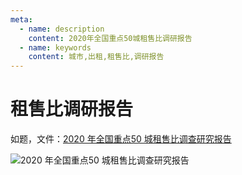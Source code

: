 ```yaml
---
meta:
  - name: description
    content: 2020年全国重点50城租售比调研报告
  - name: keywords
    content: 城市,出租,租售比,调研报告
---
```

# 租售比调研报告


如题，文件：[2020 年全国重点50 城租售比调查研究报告](https://z.wiki/autoupload/2022-09-09/9288e49d5df34cc2b4a7a0ef34d6eecc.5fe052aa643e0.pdf)

![2020 年全国重点50 城租售比调查研究报告](https://z.wiki/autoupload/2022-09-17/f2478c3dece541dab0386f40067ea888.image.png)
